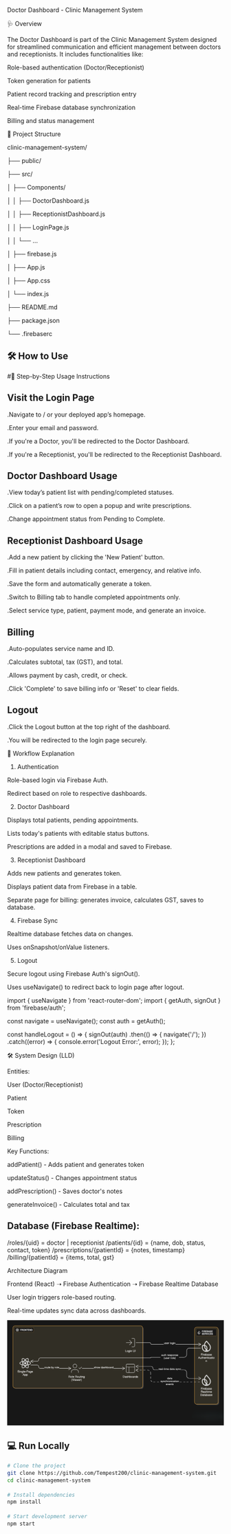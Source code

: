 Doctor Dashboard - Clinic Management System

🩺 Overview

The Doctor Dashboard is part of the Clinic Management System designed for streamlined communication and efficient management between doctors and receptionists. It includes functionalities like:

Role-based authentication (Doctor/Receptionist)

Token generation for patients

Patient record tracking and prescription entry

Real-time Firebase database synchronization

Billing and status management

📁 Project Structure

clinic-management-system/

├── public/

├── src/

│   ├── Components/

│   │   ├── DoctorDashboard.js

│   │   ├── ReceptionistDashboard.js

│   │   ├── LoginPage.js

│   │   └── ...

│   ├── firebase.js

│   ├── App.js

│   ├── App.css

│   └── index.js

├── README.md

├── package.json

└── .firebaserc




## 🛠️ How to Use

#🧭 Step-by-Step Usage Instructions

Visit the Login Page
---------------------

.Navigate to / or your deployed app’s homepage.

.Enter your email and password.

.If you're a Doctor, you'll be redirected to the Doctor Dashboard.

.If you're a Receptionist, you'll be redirected to the Receptionist Dashboard.


Doctor Dashboard Usage
-------------------------

.View today’s patient list with pending/completed statuses.

.Click on a patient’s row to open a popup and write prescriptions.

.Change appointment status from Pending to Complete.


Receptionist Dashboard Usage
-----------------------------

.Add a new patient by clicking the 'New Patient' button.

.Fill in patient details including contact, emergency, and relative info.

.Save the form and automatically generate a token.

.Switch to Billing tab to handle completed appointments only.

.Select service type, patient, payment mode, and generate an invoice.


Billing
--------

.Auto-populates service name and ID.

.Calculates subtotal, tax (GST), and total.

.Allows payment by cash, credit, or check.

.Click 'Complete' to save billing info or 'Reset' to clear fields.


Logout
------
.Click the Logout button at the top right of the dashboard.

.You will be redirected to the login page securely.




🚀 Workflow Explanation

1. Authentication

Role-based login via Firebase Auth.

Redirect based on role to respective dashboards.

2. Doctor Dashboard

Displays total patients, pending appointments.

Lists today's patients with editable status buttons.

Prescriptions are added in a modal and saved to Firebase.

3. Receptionist Dashboard

Adds new patients and generates token.

Displays patient data from Firebase in a table.

Separate page for billing: generates invoice, calculates GST, saves to database.

4. Firebase Sync

Realtime database fetches data on changes.

Uses onSnapshot/onValue listeners.

5. Logout

Secure logout using Firebase Auth's signOut().

Uses useNavigate() to redirect back to login page after logout.

import { useNavigate } from 'react-router-dom';
import { getAuth, signOut } from 'firebase/auth';

const navigate = useNavigate();
const auth = getAuth();

const handleLogout = () => {
  signOut(auth)
    .then(() => {
      navigate('/');
    })
    .catch((error) => {
      console.error('Logout Error:', error);
    });
};

🛠️ System Design (LLD)

Entities:

User (Doctor/Receptionist)

Patient

Token

Prescription

Billing

Key Functions:

addPatient() - Adds patient and generates token

updateStatus() - Changes appointment status

addPrescription() - Saves doctor's notes

generateInvoice() - Calculates total and tax

## Database (Firebase Realtime):

/roles/{uid} = doctor | receptionist
/patients/{id} = {name, dob, status, contact, token}
/prescriptions/{patientId} = {notes, timestamp}
/billing/{patientId} = {items, total, gst}


Architecture Diagram

Frontend (React) ➝ Firebase Authentication ➝ Firebase Realtime Database

User login triggers role-based routing.

Real-time updates sync data across dashboards.

![ Architecture Diagram ](image.png)



## 💻 Run Locally

```bash
# Clone the project
git clone https://github.com/Tempest200/clinic-management-system.git
cd clinic-management-system

# Install dependencies
npm install

# Start development server
npm start
